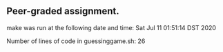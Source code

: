## Peer-graded assignment.

make was run at the following date and time:
Sat Jul 11 01:51:14 DST 2020

Number of lines of code in guessinggame.sh:
26
